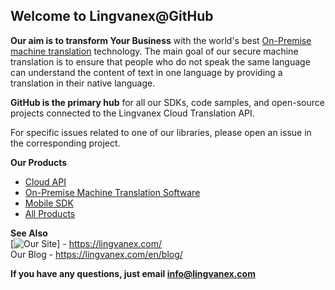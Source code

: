 ## Welcome to Lingvanex@GitHub

**Our aim is to transform Your Business** with the world's best [On-Premise machine translation](https://lingvanex.com/translationsoftware) technology. The main goal of our secure machine translation is to ensure that people who do not speak the same language can understand the content of text in one language by providing a translation in their native language.

**GitHub is the primary hub** for all our SDKs, code samples, and open-source projects connected to the Lingvanex Cloud Translation API.

For specific issues related to one of our libraries, please open an issue in the corresponding project.

**Our Products**  
- [Cloud API](https://lingvanex.com/translationapi/)   
- [On-Premise Machine Translation Software](https://lingvanex.com/translationsoftware)  
- [Mobile SDK](https://lingvanex.com/mobilesdk)  
- [All Products](https://lingvanex.com/all-products)

**See Also**  
[![Our Site](https://img.shields.io/badge/Landing_Page-blue)] -  https://lingvanex.com/  
Our Blog - https://lingvanex.com/en/blog/  

**If you have any questions, just email info@lingvanex.com**

